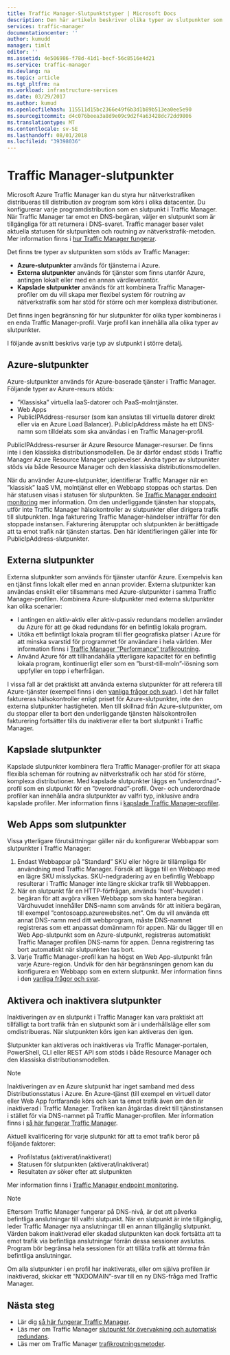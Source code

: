 ```yaml
---
title: Traffic Manager-Slutpunktstyper | Microsoft Docs
description: Den här artikeln beskriver olika typer av slutpunkter som kan användas med Azure Traffic Manager
services: traffic-manager
documentationcenter: ''
author: kumudd
manager: timlt
editor: ''
ms.assetid: 4e506986-f78d-41d1-becf-56c8516e4d21
ms.service: traffic-manager
ms.devlang: na
ms.topic: article
ms.tgt_pltfrm: na
ms.workload: infrastructure-services
ms.date: 03/29/2017
ms.author: kumud
ms.openlocfilehash: 115511d15bc2366e49f6b3d1b89b513ea0ee5e90
ms.sourcegitcommit: d4c076beea3a8d9e09c9d2f4a63428dc72dd9806
ms.translationtype: MT
ms.contentlocale: sv-SE
ms.lasthandoff: 08/01/2018
ms.locfileid: "39398036"
---
```

# <a name="traffic-manager-endpoints"></a>Traffic Manager-slutpunkter
Microsoft Azure Traffic Manager kan du styra hur nätverkstrafiken distribueras till distribution av program som körs i olika datacenter. Du konfigurerar varje programdistribution som en slutpunkt i Traffic Manager. När Traffic Manager tar emot en DNS-begäran, väljer en slutpunkt som är tillgängliga för att returnera i DNS-svaret. Traffic manager baser valet aktuella statusen för slutpunkten och routning av nätverkstrafik-metoden. Mer information finns i [hur Traffic Manager fungerar](traffic-manager-how-it-works.md).

Det finns tre typer av slutpunkten som stöds av Traffic Manager:
* **Azure-slutpunkter** används för tjänsterna i Azure.
* **Externa slutpunkter** används för tjänster som finns utanför Azure, antingen lokalt eller med en annan värdleverantör.
* **Kapslade slutpunkter** används för att kombinera Traffic Manager-profiler om du vill skapa mer flexibel system för routning av nätverkstrafik som har stöd för större och mer komplexa distributioner.

Det finns ingen begränsning för hur slutpunkter för olika typer kombineras i en enda Traffic Manager-profil. Varje profil kan innehålla alla olika typer av slutpunkter.

I följande avsnitt beskrivs varje typ av slutpunkt i större detalj.

## <a name="azure-endpoints"></a>Azure-slutpunkter

Azure-slutpunkter används för Azure-baserade tjänster i Traffic Manager. Följande typer av Azure-resurs stöds:

* ”Klassiska” virtuella IaaS-datorer och PaaS-molntjänster.
* Web Apps
* PublicIPAddress-resurser (som kan anslutas till virtuella datorer direkt eller via en Azure Load Balancer). PublicIpAddress måste ha ett DNS-namn som tilldelats som ska användas i en Traffic Manager-profil.

PublicIPAddress-resurser är Azure Resource Manager-resurser. De finns inte i den klassiska distributionsmodellen. De är därför endast stöds i Traffic Manager Azure Resource Manager upplevelser. Andra typer av slutpunkter stöds via både Resource Manager och den klassiska distributionsmodellen.

När du använder Azure-slutpunkter, identifierar Traffic Manager när en ”klassisk” IaaS VM, molntjänst eller en Webbapp stoppas och startas. Den här statusen visas i statusen för slutpunkten. Se [Traffic Manager endpoint monitoring](traffic-manager-monitoring.md#endpoint-and-profile-status) mer information. Om den underliggande tjänsten har stoppats, utför inte Traffic Manager hälsokontroller av slutpunkter eller dirigera trafik till slutpunkten. Inga fakturering Traffic Manager-händelser inträffar för den stoppade instansen. Fakturering återupptar och slutpunkten är berättigade att ta emot trafik när tjänsten startas. Den här identifieringen gäller inte för PublicIpAddress-slutpunkter.

## <a name="external-endpoints"></a>Externa slutpunkter

Externa slutpunkter som används för tjänster utanför Azure. Exempelvis kan en tjänst finns lokalt eller med en annan provider. Externa slutpunkter kan användas enskilt eller tillsammans med Azure-slutpunkter i samma Traffic Manager-profilen. Kombinera Azure-slutpunkter med externa slutpunkter kan olika scenarier:

* I antingen en aktiv-aktiv eller aktiv-passiv redundans modellen använder du Azure för att ge ökad redundans för en befintlig lokala program.
* Utöka ett befintligt lokala program till fler geografiska platser i Azure för att minska svarstid för programmet för användare i hela världen. Mer information finns i [Traffic Manager ”Performance” trafikroutning](traffic-manager-routing-methods.md#performance).
* Använd Azure för att tillhandahålla ytterligare kapacitet för en befintlig lokala program, kontinuerligt eller som en ”burst-till-moln”-lösning som uppfyller en topp i efterfrågan.

I vissa fall är det praktiskt att använda externa slutpunkter för att referera till Azure-tjänster (exempel finns i den [vanliga frågor och svar](traffic-manager-faqs.md#traffic-manager-endpoints)). I det här fallet faktureras hälsokontroller enligt priset för Azure-slutpunkter, inte den externa slutpunkter hastigheten. Men till skillnad från Azure-slutpunkter, om du stoppar eller ta bort den underliggande tjänsten hälsokontrollen fakturering fortsätter tills du inaktiverar eller ta bort slutpunkt i Traffic Manager.

## <a name="nested-endpoints"></a>Kapslade slutpunkter

Kapslade slutpunkter kombinera flera Traffic Manager-profiler för att skapa flexibla scheman för routning av nätverkstrafik och har stöd för större, komplexa distributioner. Med kapslade slutpunkter läggs en ”underordnad”-profil som en slutpunkt för en ”överordnad”-profil. Över- och underordnade profiler kan innehålla andra slutpunkter av valfri typ, inklusive andra kapslade profiler. Mer information finns i [kapslade Traffic Manager-profiler](traffic-manager-nested-profiles.md).

## <a name="web-apps-as-endpoints"></a>Web Apps som slutpunkter

Vissa ytterligare förutsättningar gäller när du konfigurerar Webbappar som slutpunkter i Traffic Manager:

1. Endast Webbappar på ”Standard” SKU eller högre är tillämpliga för användning med Traffic Manager. Försök att lägga till en Webbapp med en lägre SKU misslyckas. SKU-nedgradering av en befintlig Webbapp resulterar i Traffic Manager inte längre skickar trafik till Webbappen.
2. När en slutpunkt får en HTTP-förfrågan, används 'host'-huvudet i begäran för att avgöra vilken Webbapp som ska hantera begäran. Värdhuvudet innehåller DNS-namn som används för att initiera begäran, till exempel ”contosoapp.azurewebsites.net”. Om du vill använda ett annat DNS-namn med ditt webbprogram, måste DNS-namnet registreras som ett anpassat domännamn för appen. När du lägger till en Web App-slutpunkt som en Azure-slutpunkt, registreras automatiskt Traffic Manager profilen DNS-namn för appen. Denna registrering tas bort automatiskt när slutpunkten tas bort.
3. Varje Traffic Manager-profil kan ha högst en Web App-slutpunkt från varje Azure-region. Undvik för den här begränsningen genom kan du konfigurera en Webbapp som en extern slutpunkt. Mer information finns i den [vanliga frågor och svar](traffic-manager-faqs.md#traffic-manager-endpoints).

## <a name="enabling-and-disabling-endpoints"></a>Aktivera och inaktivera slutpunkter

Inaktiveringen av en slutpunkt i Traffic Manager kan vara praktiskt att tillfälligt ta bort trafik från en slutpunkt som är i underhållsläge eller som omdistribueras. När slutpunkten körs igen kan aktiveras den igen.

Slutpunkter kan aktiveras och inaktiveras via Traffic Manager-portalen, PowerShell, CLI eller REST API som stöds i både Resource Manager och den klassiska distributionsmodellen.

> [!NOTE]
> Inaktiveringen av en Azure slutpunkt har inget samband med dess Distributionsstatus i Azure. En Azure-tjänst (till exempel en virtuell dator eller Web App fortfarande körs och kan ta emot trafik även om den är inaktiverad i Traffic Manager. Trafiken kan åtgärdas direkt till tjänstinstansen i stället för via DNS-namnet på Traffic Manager-profilen. Mer information finns i [så här fungerar Traffic Manager](traffic-manager-how-it-works.md).

Aktuell kvalificering för varje slutpunkt för att ta emot trafik beror på följande faktorer:

* Profilstatus (aktiverat/inaktiverat)
* Statusen för slutpunkten (aktiverat/inaktiverat)
* Resultaten av söker efter att slutpunkten

Mer information finns i [Traffic Manager endpoint monitoring](traffic-manager-monitoring.md#endpoint-and-profile-status).

> [!NOTE]
> Eftersom Traffic Manager fungerar på DNS-nivå, är det att påverka befintliga anslutningar till valfri slutpunkt. När en slutpunkt är inte tillgänglig, leder Traffic Manager nya anslutningar till en annan tillgänglig slutpunkt. Värden bakom inaktiverad eller skadad slutpunkten kan dock fortsätta att ta emot trafik via befintliga anslutningar förrän dessa sessioner avslutas. Program bör begränsa hela sessionen för att tillåta trafik att tömma från befintliga anslutningar.

Om alla slutpunkter i en profil har inaktiverats, eller om själva profilen är inaktiverad, skickar ett ”NXDOMAIN”-svar till en ny DNS-fråga med Traffic Manager.


## <a name="next-steps"></a>Nästa steg

* Lär dig [så här fungerar Traffic Manager](traffic-manager-how-it-works.md).
* Läs mer om Traffic Manager [slutpunkt för övervakning och automatisk redundans](traffic-manager-monitoring.md).
* Läs mer om Traffic Manager [trafikroutningsmetoder](traffic-manager-routing-methods.md).
